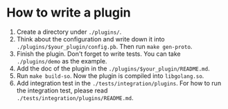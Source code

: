 # How to write a plugin

1. Create a directory under `./plugins/`.
2. Think about the configuration and write down it into `./plugins/$your_plugin/config.pb`. Then run `make gen-proto`.
3. Finish the plugin. Don't forget to write tests. You can take `./plugins/demo` as the example.
4. Add the doc of the plugin in the `./plugins/$your_plugin/README.md`.
5. Run `make build-so`. Now the plugin is compiled into `libgolang.so`.
6. Add integration test in the `./tests/integration/plugins`. For how to run the integration test, please read `./tests/integration/plugins/README.md`.
